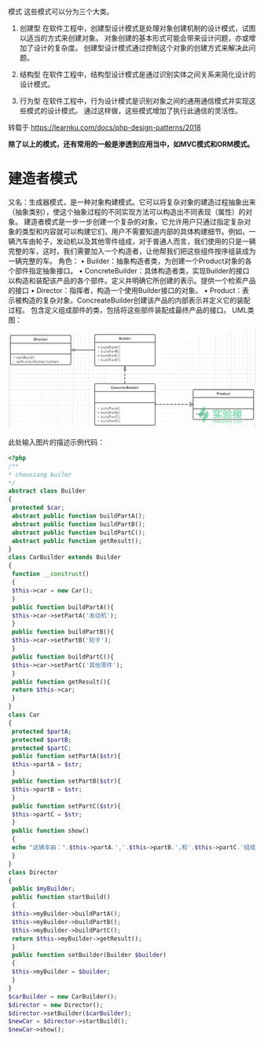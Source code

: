 模式
这些模式可以分为三个大类。

1. 创建型
  在软件工程中，创建型设计模式是处理对象创建机制的设计模式，试图以适当的方式来创建对象。
  对象创建的基本形式可能会带来设计问题，亦或增加了设计的复杂度。
  创建型设计模式通过控制这个对象的创建方式来解决此问题。

2. 结构型
在软件工程中，结构型设计模式是通过识别实体之间关系来简化设计的设计模式。

3. 行为型
  在软件工程中，行为设计模式是识别对象之间的通用通信模式并实现这些模式的设计模式。 
  通过这样做，这些模式增加了执行此通信的灵活性。

转载于 https://learnku.com/docs/php-design-patterns/2018

**除了以上的模式，还有常用的一般是渗透到应用当中，如MVC模式和ORM模式。**

# 建造者模式


又名：生成器模式，是一种对象构建模式。它可以将复杂对象的建造过程抽象出来（抽象类别），使这个抽象过程的不同实现方法可以构造出不同表现（属性）的对象。
建造者模式是一步一步创建一个复杂的对象，它允许用户只通过指定复杂对象的类型和内容就可以构建它们，用户不需要知道内部的具体构建细节。例如，一辆汽车由轮子，发动机以及其他零件组成，对于普通人而言，我们使用的只是一辆完整的车，这时，我们需要加入一个构造者，让他帮我们把这些组件按序组装成为一辆完整的车。
角色：
• Builder：抽象构造者类，为创建一个Product对象的各个部件指定抽象接口。
• ConcreteBuilder：具体构造者类，实现Builder的接口以构造和装配该产品的各个部件。定义并明确它所创建的表示。提供一个检索产品的接口
• Director：指挥者，构造一个使用Builder接口的对象。
• Product：表示被构造的复杂对象。ConcreateBuilder创建该产品的内部表示并定义它的装配过程。
包含定义组成部件的类，包括将这些部件装配成最终产品的接口。
UML类图：

![](../images/DesignPatterns/40df0c1ffaf2b4e32b93187a1f30fc95.png)

此处输入图片的描述示例代码：

```php
<?php 
/**
* chouxiang builer
*/
abstract class Builder
{
 protected $car;
 abstract public function buildPartA();
 abstract public function buildPartB();
 abstract public function buildPartC();
 abstract public function getResult();
}
class CarBuilder extends Builder
{
 function __construct()
 {
 $this->car = new Car();
 }
 public function buildPartA(){
 $this->car->setPartA('发动机');
 }
 public function buildPartB(){
 $this->car->setPartB('轮子');
 }
 public function buildPartC(){
 $this->car->setPartC('其他零件');
 }
 public function getResult(){
 return $this->car;
 }
}
class Car
{
 protected $partA;
 protected $partB;
 protected $partC;
 public function setPartA($str){
 $this->partA = $str;
 }
 public function setPartB($str){
 $this->partB = $str;
 }
 public function setPartC($str){
 $this->partC = $str;
 }
 public function show()
 {
 echo "这辆车由：".$this->partA.','.$this->partB.',和'.$this->partC.'组成';
 }
}
class Director
{
 public $myBuilder;
 public function startBuild()
 {
 $this->myBuilder->buildPartA();
 $this->myBuilder->buildPartB();
 $this->myBuilder->buildPartC();
 return $this->myBuilder->getResult();
 }
 public function setBuilder(Builder $builder)
 {
 $this->myBuilder = $builder;
 }
}
$carBuilder = new CarBuilder();
$director = new Director();
$director->setBuilder($carBuilder);
$newCar = $director->startBuild();
$newCar->show();
```

